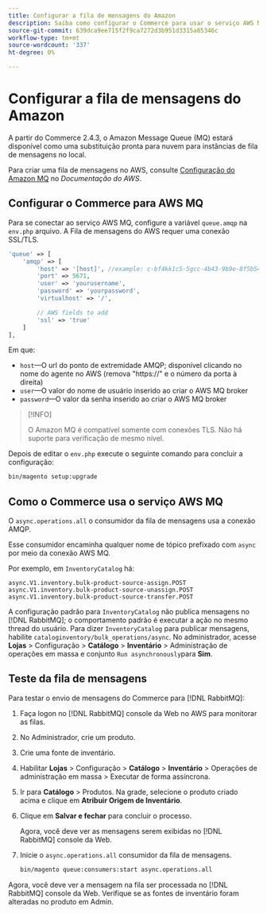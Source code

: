 ```yaml
---
title: Configurar a fila de mensagens do Amazon
description: Saiba como configurar o Commerce para usar o serviço AWS MQ.
source-git-commit: 639dca9ee715f2f9ca7272d3b951d3315a85346c
workflow-type: tm+mt
source-wordcount: '337'
ht-degree: 0%

---
```



# Configurar a fila de mensagens do Amazon

A partir do Commerce 2.4.3, o Amazon Message Queue (MQ) estará disponível como uma substituição pronta para nuvem para instâncias de fila de mensagens no local.

Para criar uma fila de mensagens no AWS, consulte [Configuração do Amazon MQ](https://docs.aws.amazon.com/amazon-mq/latest/developer-guide/amazon-mq-setting-up.html) no _Documentação do AWS_.

## Configurar o Commerce para AWS MQ

Para se conectar ao serviço AWS MQ, configure a variável `queue.amqp` na `env.php` arquivo.
A Fila de mensagens do AWS requer uma conexão SSL/TLS.

```php
'queue' => [
    'amqp' => [
        'host' => '[host]', //example: c-bf4kk1c5-5gcc-4b43-9b9e-8f5b54d234.mq.us-west-3.amazonaws.com
        'port' => 5671,
        'user' => 'yourusername',
        'password' => 'yourpassword',
        'virtualhost' => '/',

        // AWS fields to add
        'ssl' => 'true'
    ]
],
```

Em que:

- `host`—O url do ponto de extremidade AMQP; disponível clicando no nome do agente no AWS (remova &quot;https://&quot; e o número da porta à direita)
- `user`—O valor do nome de usuário inserido ao criar o AWS MQ broker
- `password`—O valor da senha inserido ao criar o AWS MQ broker

>[!INFO]
>
>O Amazon MQ é compatível somente com conexões TLS. Não há suporte para verificação de mesmo nível.

Depois de editar o `env.php` execute o seguinte comando para concluir a configuração:

```bash
bin/magento setup:upgrade
```

## Como o Commerce usa o serviço AWS MQ

O `async.operations.all` o consumidor da fila de mensagens usa a conexão AMQP.

Esse consumidor encaminha qualquer nome de tópico prefixado com `async` por meio da conexão AWS MQ.

Por exemplo, em `InventoryCatalog` há:

```text
async.V1.inventory.bulk-product-source-assign.POST
async.V1.inventory.bulk-product-source-unassign.POST
async.V1.inventory.bulk-product-source-transfer.POST
```

A configuração padrão para `InventoryCatalog` não publica mensagens no [!DNL RabbitMQ]; o comportamento padrão é executar a ação no mesmo thread do usuário. Para dizer `InventoryCatalog` para publicar mensagens, habilite `cataloginventory/bulk_operations/async`. No administrador, acesse **Lojas** > Configuração > **Catálogo** > **Inventário** > Administração de operações em massa e conjunto  `Run asynchronously`para **Sim**.

## Teste da fila de mensagens

Para testar o envio de mensagens do Commerce para [!DNL RabbitMQ]:

1. Faça logon no [!DNL RabbitMQ] console da Web no AWS para monitorar as filas.
1. No Administrador, crie um produto.
1. Crie uma fonte de inventário.
1. Habilitar **Lojas** > Configuração > **Catálogo** > **Inventário** > Operações de administração em massa > Executar de forma assíncrona.
1. Ir para **Catálogo** > Produtos. Na grade, selecione o produto criado acima e clique em **Atribuir Origem de Inventário**.
1. Clique em **Salvar e fechar** para concluir o processo.

   Agora, você deve ver as mensagens serem exibidas no [!DNL RabbitMQ] console da Web.

1. Inicie o `async.operations.all` consumidor da fila de mensagens.

   ```bash
   bin/magento queue:consumers:start async.operations.all
   ```

Agora, você deve ver a mensagem na fila ser processada no [!DNL RabbitMQ] console da Web.
Verifique se as fontes de inventário foram alteradas no produto em Admin.

